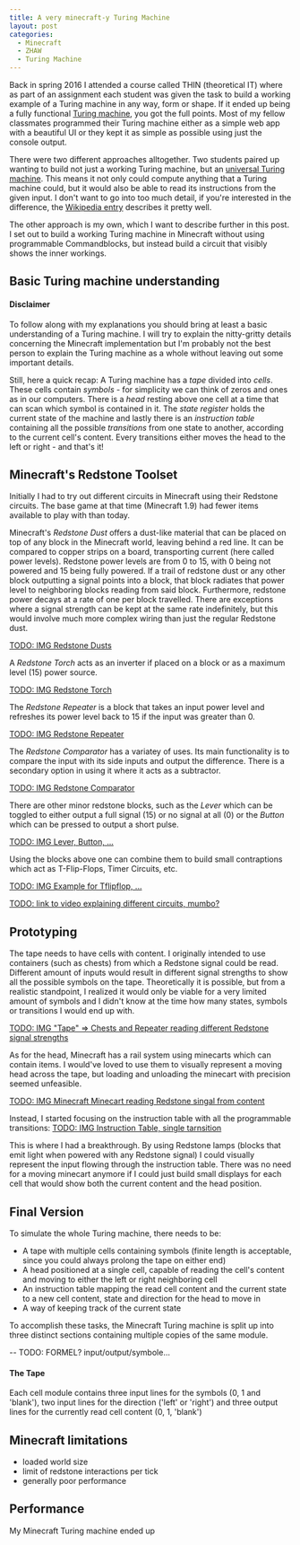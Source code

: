 ```yaml
---
title: A very minecraft-y Turing Machine
layout: post
categories:
  - Minecraft
  - ZHAW
  - Turing Machine
---
```


Back in spring 2016 I attended a course called THIN (theoretical IT) where as part of an assignment each student was given the task to build a working example of a Turing machine in any way, form or shape. If it ended up being a fully functional [Turing machine](https://en.wikipedia.org/wiki/Turing_machine), you got the full points. Most of my fellow classmates programmed their Turing machine either as a simple web app with a beautiful UI or they kept it as simple as possible using just the console output.

There were two different approaches alltogether. Two students paired up wanting to build not just a working Turing machine, but an [universal Turing machine](https://en.wikipedia.org/wiki/Universal_Turing_machine). This means it not only could compute anything that a Turing machine could, but it would also be able to read its instructions from the given input. I don't want to go into too much detail, if you're interested in the difference, the [Wikipedia entry](https://en.wikipedia.org/wiki/Universal_Turing_machine) describes it pretty well.

The other approach is my own, which I want to describe further in this post. I set out to build a working Turing machine in Minecraft without using programmable Commandblocks, but instead build a circuit that visibly shows the inner workings.

## Basic Turing machine understanding

#### Disclaimer
To follow along with my explanations you should bring at least a basic understanding of a Turing machine. I will try to explain the nitty-gritty details concerning the Minecraft implementation but I'm probably not the best person to explain the Turing machine as a whole without leaving out some important details.

Still, here a quick recap:
A Turing machine has a *tape* divided into *cells*. These cells contain *symbols* - for simplicity we can think of zeros and ones as in our computers. There is a *head* resting above one cell at a time that can scan which symbol is contained in it. The *state register* holds the current state of the machine and lastly there is an *instruction table* containing all the possible *transitions* from one state to another, according to the current cell's content. Every transitions either moves the head to the left or right - and that's it!

## Minecraft's Redstone Toolset
Initially I had to try out different circuits in Minecraft using their Redstone circuits. The base game at that time (Minecraft 1.9) had fewer items available to play with than today.

Minecraft's *Redstone Dust* offers a dust-like material that can be placed on top of any block in the Minecraft world, leaving behind a red line. It can be compared to copper strips on a board, transporting current (here called power levels). Redstone power levels are from 0 to 15, with 0 being not powered and 15 being fully powered. If a trail of redstone dust or any other block outputting a signal points into a block, that block radiates that power level to neighboring blocks reading from said block. Furthermore, redstone power decays at a rate of one per block travelled. There are exceptions where a signal strength can be kept at the same rate indefinitely, but this would involve much more complex wiring than just the regular Redstone dust.

[TODO: IMG Redstone Dusts](#)

A *Redstone Torch* acts as an inverter if placed on a block or as a maximum level (15) power source.

[TODO: IMG Redstone Torch](#)

The *Redstone Repeater* is a block that takes an input power level and refreshes its power level back to 15 if the input was greater than 0.

[TODO: IMG Redstone Repeater](#)

The *Redstone Comparator* has a variatey of uses. Its main functionality is to compare the input with its side inputs and output the difference. There is a secondary option in using it where it acts as a subtractor.

[TODO: IMG Redstone Comparator](#)

There are other minor redstone blocks, such as the *Lever* which can be toggled to either output a full signal (15) or no signal at all (0) or the *Button* which can be pressed to output a short pulse.

[TODO: IMG Lever, Button, ...](#)

Using the blocks above one can combine them to build small contraptions which act as T-Flip-Flops, Timer Circuits, etc.

[TODO: IMG Example for Tflipflop, ...](...)

[TODO: link to video explaining different circuits, mumbo?](...)

## Prototyping

The tape needs to have cells with content. I originally intended to use containers (such as chests) from which a Redstone signal could be read. Different amount of inputs would result in different signal strengths to show all the possible symbols on the tape. Theoretically it is possible, but from a realistic standpoint, I realized it would only be viable for a very limited amount of symbols and I didn't know at the time how many states, symbols or transitions I would end up with.

[TODO: IMG "Tape" => Chests and Repeater reading different Redstone signal strengths](...)

As for the head, Minecraft has a rail system using minecarts which can contain items. I would've loved to use them to visually represent a moving head across the tape, but loading and unloading the minecart with precision seemed unfeasible.

[TODO: IMG Minecraft Minecart reading Redstone singal from content](...)

Instead, I started focusing on the instruction table with all the programmable transitions:
[TODO: IMG Instruction Table, single tarnsition](...)

This is where I had a breakthrough. By using Redstone lamps (blocks that emit light when powered with any Redstone signal) I could visually represent the input flowing through the instruction table. There was no need for a moving minecart anymore if I could just build small displays for each cell that would show both the current content and the head position.

## Final Version

To simulate the whole Turing machine, there needs to be:
- A tape with multiple cells containing symbols (finite length is acceptable, since you could always prolong the tape on either end)
- A head positioned at a single cell, capable of reading the cell's content and moving to either the left or right neighboring cell
- An instruction table mapping the read cell content and the current state to a new cell content, state and direction for the head to move in
- A way of keeping track of the current state

To accomplish these tasks, the Minecraft Turing machine is split up into three distinct sections containing multiple copies of the same module.

-- TODO: FORMEL? input/output/symbole... 

#### The Tape

Each cell module contains three input lines for the symbols (0, 1 and 'blank'), two input lines for the direction ('left' or 'right') and three output lines for the currently read cell content (0, 1, 'blank')


## Minecraft limitations

- loaded world size
- limit of redstone interactions per tick
- generally poor performance

## Performance

My Minecraft Turing machine ended up